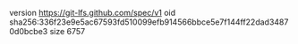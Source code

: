 version https://git-lfs.github.com/spec/v1
oid sha256:336f23e9e5ac67593fd510099efb914566bbce5e7f144ff22dad34870d0bcbe3
size 6757
